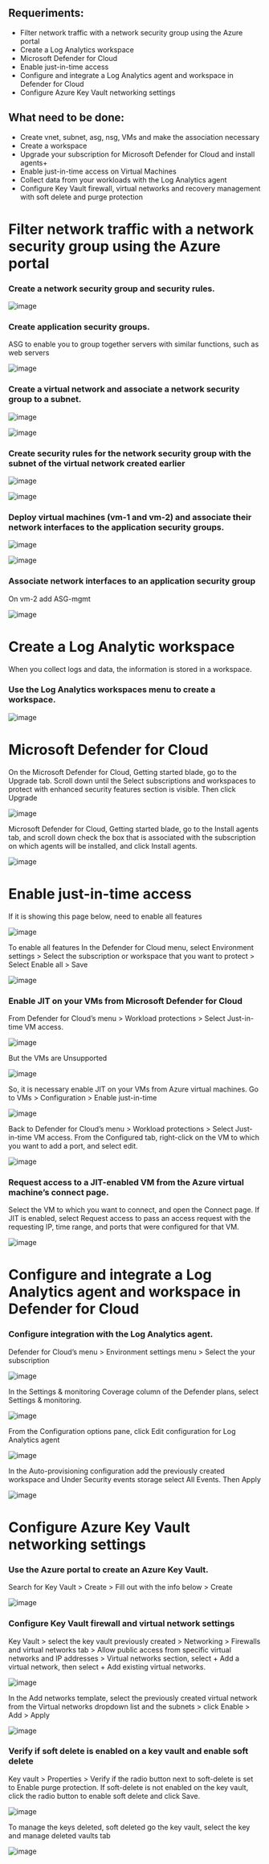 
<h2>Requeriments:</h2>

- Filter network traffic with a network security group using the Azure portal
- Create a Log Analytics workspace
- Microsoft Defender for Cloud
- Enable just-in-time access
- Configure and integrate a Log Analytics agent and workspace in Defender for Cloud
- Configure Azure Key Vault networking settings

<h2>What need to be done:</h2>

- Create vnet, subnet, asg, nsg, VMs and make the association necessary
- Create a workspace
- Upgrade your subscription for Microsoft Defender for Cloud and install agents+
- Enable just-in-time access on Virtual Machines
- Collect data from your workloads with the Log Analytics agent
- Configure Key Vault firewall, virtual networks and recovery management with soft delete and purge protection


 
# Filter network traffic with a network security group using the Azure portal

### Create a network security group and security rules.

![image](https://github.com/M4gOo/PROJECTS/assets/57456345/61a3f2d6-fc55-4490-8979-a42b3ffbde29)

### Create application security groups.

ASG to enable you to group together servers with similar functions, such as web servers

![image](https://github.com/M4gOo/PROJECTS/assets/57456345/f91979cc-4a76-479a-8f1c-3bda76ef1bc5)

### Create a virtual network and associate a network security group to a subnet.

![image](https://github.com/M4gOo/PROJECTS/assets/57456345/9252e95a-b870-45d3-b91f-c0c7ca3295d4)

![image](https://github.com/M4gOo/PROJECTS/assets/57456345/9bd5bf62-92f4-4eb0-8ec7-12b8bd274f5c)

### Create security rules for the network security group with the subnet of the virtual network created earlier

![image](https://github.com/M4gOo/PROJECTS/assets/57456345/0fdb9542-43df-4c81-9360-90c7f04b451f)

![image](https://github.com/M4gOo/PROJECTS/assets/57456345/d5abd907-cf9c-4f8b-a648-d4c5ea8e532d)

### Deploy virtual machines (vm-1 and vm-2) and associate their network interfaces to the application security groups.

![image](https://github.com/M4gOo/PROJECTS/assets/57456345/c94f34e8-bc41-474e-a246-a6d3829affb4)

![image](https://github.com/M4gOo/PROJECTS/assets/57456345/2fc66979-cd8c-4277-a39c-d2b7b76aa3cd)

### Associate network interfaces to an application security group

On vm-2 add ASG-mgmt

![image](https://github.com/M4gOo/PROJECTS/assets/57456345/6cf49261-2177-4ad0-b091-e2f1d4c5ab02)


# Create a Log Analytic workspace

When you collect logs and data, the information is stored in a workspace. 

### Use the Log Analytics workspaces menu to create a workspace.

![image](https://github.com/M4gOo/PROJECTS/assets/57456345/a929f463-cb75-4748-b38f-cf2232781fb2)


# Microsoft Defender for Cloud

On the Microsoft Defender for Cloud, Getting started blade, go to the Upgrade tab. Scroll down until the Select subscriptions and workspaces to protect with enhanced security features section is visible. Then click Upgrade

![image](https://github.com/M4gOo/PROJECTS/assets/57456345/d3a1c85d-dc97-4a3d-b332-d0b4ffbb101c)

Microsoft Defender for Cloud, Getting started blade, go to the Install agents tab, and scroll down check the box that is associated with the subscription on which agents will be installed, and click Install agents.

![image](https://github.com/M4gOo/PROJECTS/assets/57456345/40eaf567-c42d-451f-8a54-9c2a24e83446)


# Enable just-in-time access

If it is showing this page below, need to enable all features

![image](https://github.com/M4gOo/PROJECTS/assets/57456345/4576a4d5-7d05-457e-bff1-b974ddb51494)

To enable all features In the Defender for Cloud menu, select Environment settings > Select the subscription or workspace that you want to protect > Select Enable all > Save 

![image](https://github.com/M4gOo/PROJECTS/assets/57456345/cad558c9-778c-4b6b-b9d4-f261c9c885cd)


### Enable JIT on your VMs from Microsoft Defender for Cloud

From Defender for Cloud’s menu > Workload protections > Select Just-in-time VM access.

![image](https://github.com/M4gOo/PROJECTS/assets/57456345/61083555-7424-47a5-9a45-c179024c5e04)

But the VMs are Unsupported

![image](https://github.com/M4gOo/PROJECTS/assets/57456345/4e7a2f13-cd7f-4cfb-ac06-d34219a3f384)

So, it is necessary enable JIT on your VMs from Azure virtual machines. Go to VMs > Configuration > Enable just-in-time

![image](https://github.com/M4gOo/PROJECTS/assets/57456345/62db64e5-ae33-405b-9253-63c4b4b102b3)

Back to Defender for Cloud’s menu > Workload protections > Select Just-in-time VM access. From the Configured tab, right-click on the VM to which you want to add a port, and select edit.

![image](https://github.com/M4gOo/PROJECTS/assets/57456345/1d0c1a39-556c-4b43-b076-8c74dba63d57)


### Request access to a JIT-enabled VM from the Azure virtual machine’s connect page.

Select the VM to which you want to connect, and open the Connect page. If JIT is enabled, select Request access to pass an access request with the requesting IP, time range, and ports that were configured for that VM.

![image](https://github.com/M4gOo/PROJECTS/assets/57456345/aad9a044-1004-4d4f-819b-3cede7807331)


# Configure and integrate a Log Analytics agent and workspace in Defender for Cloud

### Configure integration with the Log Analytics agent.

Defender for Cloud’s menu > Environment settings menu > Select the your subscription

![image](https://github.com/M4gOo/PROJECTS/assets/57456345/ebe9c39c-05f7-4b28-af87-5157d1b80bd7)

In the Settings & monitoring Coverage column of the Defender plans, select Settings & monitoring.

![image](https://github.com/M4gOo/PROJECTS/assets/57456345/2859a963-99a1-48a7-b475-d5211de7c8fa)

From the Configuration options pane, click Edit configuration for Log Analytics agent

![image](https://github.com/M4gOo/PROJECTS/assets/57456345/6c8b79ed-5a1c-49c5-a281-6c09c61c5256)

In the Auto-provisioning configuration add the previously created workspace and Under Security events storage select All Events. Then Apply

![image](https://github.com/M4gOo/PROJECTS/assets/57456345/f09b21d2-cec8-41c0-a478-4a166df9d8ec)


# Configure Azure Key Vault networking settings


### Use the Azure portal to create an Azure Key Vault.

Search for Key Vault > Create > Fill out with the info below > Create

![image](https://github.com/M4gOo/PROJECTS/assets/57456345/8e983fe2-0573-48ee-93a3-a94e89490ddc)

### Configure Key Vault firewall and virtual network settings

Key Vault > select the key vault previously created > Networking > Firewalls and virtual networks tab > Allow public access from specific virtual networks and IP addresses >  Virtual networks section, select + Add a virtual network, then select + Add existing virtual networks.

![image](https://github.com/M4gOo/PROJECTS/assets/57456345/b94c1431-cf9c-4475-b0d4-c6471eb12e6a)

In the Add networks template, select the previously created virtual network from the Virtual networks dropdown list and the subnets > click Enable > Add > Apply

![image](https://github.com/M4gOo/PROJECTS/assets/57456345/3316bdea-6751-42e7-8c7b-003323eb14ff)


### Verify if soft delete is enabled on a key vault and enable soft delete

Key vault > Properties > Verify if the radio button next to soft-delete is set to Enable purge protection. If soft-delete is not enabled on the key vault, click the radio button to enable soft delete and click Save.

![image](https://github.com/M4gOo/PROJECTS/assets/57456345/ee00be55-b2d1-4c9e-a4d8-a2f487d390e8)

To manage the keys deleted, soft deleted go the key vault, select the key and manage deleted vaults tab

![image](https://github.com/M4gOo/PROJECTS/assets/57456345/218a8424-98f9-490c-ae1a-1e37f157a7bb)






























 

 
